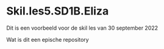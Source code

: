 # Skil.les5.SD1B.Eliza
Dit is een voorbeeld voor de skil les van 30 september 2022

Wat is dit een epische repository